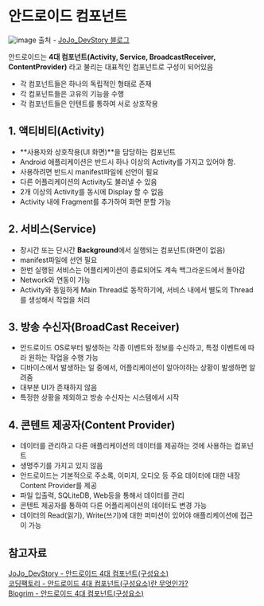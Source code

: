 # 안드로이드 컴포넌트
![image](https://user-images.githubusercontent.com/55342383/140608701-fb0b1ca8-4d03-45c8-8b8d-1167131458e3.png)
출처 - [JoJo_DevStory 블로그](https://velog.io/@jojo_devstory/%EC%95%88%EB%93%9C%EB%A1%9C%EC%9D%B4%EB%93%9C-Android-4%EB%8C%80-%EC%BB%B4%ED%8F%AC%EB%84%8C%ED%8A%B8)   

안드로이드는 **4대 컴포넌트(Activity, Service, BroadcastReceiver, ContentProvider)** 라고 불리는 대표적인 컴포넌트로 구성이 되어있음   
+ 각 컴포넌트들은 하나의 독립적인 형태로 존재
+ 각 컴포넌트들은 고유의 기능을 수행
+ 각 컴포넌트들은 인텐트를 통하여 서로 상호작용

## 1. 액티비티(Activity)
+ **사용자와 상호작용(UI 화면)**을 담당하는 컴포넌트
+ Android 애플리케이션은 반드시 하나 이상의 Activity를 가지고 있어야 함.
+ 사용하려면 반드시 manifest파일에 선언이 필요
+ 다른 어플리케이션의 Activity도 불러낼 수 있음
+ 2개 이상의 Activity를 동시에 Display 할 수 없음
+ Activity 내에 Fragment를 추가하여 화면 분할 가능

## 2. 서비스(Service)
+ 장시간 또는 단시간 **Background**에서 실행되는 컴포넌트(화면이 없음)
+ manifest파일에 선언 필요
+ 한번 실행된 서비스는 어플리케이션이 종료되어도 계속 백그라운드에서 돌아감
+ Network와 연동이 가능
+ Activity와 동일하게 Main Thread로 동작하기에, 서비스 내에서 별도의 Thread를 생성해서 작업을 처리

## 3. 방송 수신자(BroadCast Receiver)
+ 안드로이드 OS로부터 발생하는 각종 이벤트와 정보를 수신하고, 특정 이벤트에 따라 원하는 작업을 수행 가능
+ 디바이스에서 발생하는 일 중에서, 어플리케이션이 알아야하는 상황이 발생하면 알려줌
+ 대부분 UI가 존재하지 않음
+ 특정한 상황을 제외하고 방송 수신자는 시스템에서 시작

## 4. 콘텐트 제공자(Content Provider)
+ 데이터를 관리하고 다른 애플리케이션의 데이터를 제공하는 것에 사용하는 컴포넌트
+ 생명주기를 가지고 있지 않음
+ 안드로이드는 기본적으로 주소록, 이미지, 오디오 등 주요 데이터에 대한 내장 Content Provider를 제공
+ 파일 입출력, SQLiteDB, Web등을 통해서 데이터를 관리
+ 콘텐트 제공자를 통하여 다른 어플리케이션의 데이터도 변경 가능
+ 데이터의 Read(읽기), Write(쓰기)에 대한 퍼미션이 있어야 애플리케이션에 접근이 가능

## 참고자료
[JoJo_DevStory - 안드로이드 4대 컴포넌트(구성요소)](https://velog.io/@jojo_devstory/%EC%95%88%EB%93%9C%EB%A1%9C%EC%9D%B4%EB%93%9C-Android-4%EB%8C%80-%EC%BB%B4%ED%8F%AC%EB%84%8C%ED%8A%B8)   
[코딩팩토리 - 안드로이드 4대 컴포넌트(구성요소)란 무엇인가?](https://coding-factory.tistory.com/205)   
[Blogrim - 안드로이드 4대 컴포넌트(구성요소)](https://rimi-rimi.tistory.com/8)
